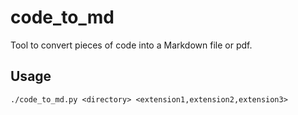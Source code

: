 # code_to_md
Tool to convert pieces of code into a Markdown file or pdf. 

## Usage
`./code_to_md.py <directory> <extension1,extension2,extension3>`
